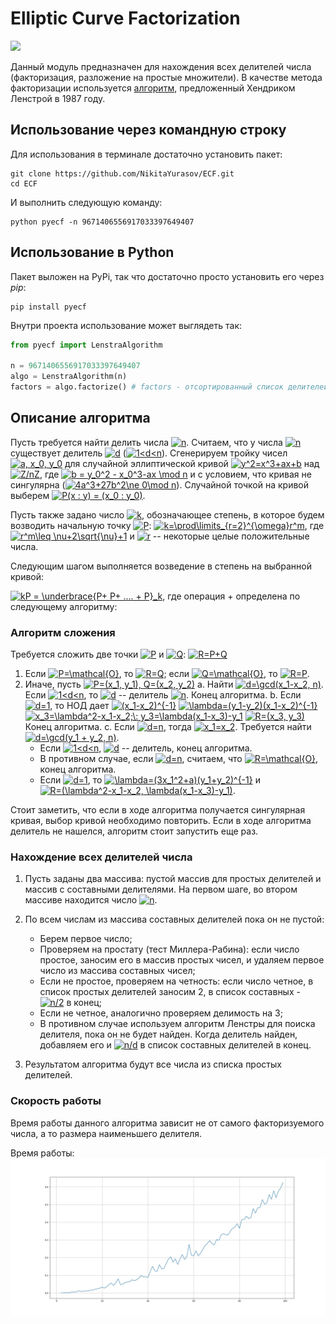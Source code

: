 # Elliptic Curve Factorization
[![](https://img.shields.io/pypi/v/pyecf.svg?style=flat-square)](https://pypi.org/project/pyecf/)

Данный модуль предназначен для нахождения всех делителей числа 
(факторизация, разложение на простые множители). В качестве метода факторизации
используется [алгоритм](https://wstein.org/edu/124/lenstra/lenstra.pdf), предложенный Хендриком Ленстрой в 1987 году.

## Использование через командную строку
Для использования в терминале достаточно установить пакет:
```shell
git clone https://github.com/NikitaYurasov/ECF.git
cd ECF
```
И выполнить следующую команду:
```shell
python pyecf -n 9671406556917033397649407
```

## Использование в Python
Пакет выложен на PyPi, так что достаточно просто установить его через *pip*:
```shell
pip install pyecf
```
Внутри проекта использование может выглядеть так:
```python
from pyecf import LenstraAlgorithm

n = 9671406556917033397649407
algo = LenstraAlgorithm(n)
factors = algo.factorize() # factors - отсортированный список делителей
```

## Описание алгоритма

Пусть требуется найти делить числа <a href="https://www.codecogs.com/eqnedit.php?latex=n" target="_blank"><img src="https://latex.codecogs.com/svg.latex?n" title="n" /></a>. Считаем, что у числа <a href="https://www.codecogs.com/eqnedit.php?latex=n" target="_blank"><img src="https://latex.codecogs.com/svg.latex?n" title="n" /></a> существует делитель <a href="https://www.codecogs.com/eqnedit.php?latex=d" target="_blank"><img src="https://latex.codecogs.com/svg.latex?d" title="d" /></a> (<a href="https://www.codecogs.com/eqnedit.php?latex=1<d<n" target="_blank"><img src="https://latex.codecogs.com/svg.latex?1<d<n" title="1<d<n" /></a>). Сгенерируем тройку чисел <a href="https://www.codecogs.com/eqnedit.php?latex=a,&space;x_0,&space;y_0" target="_blank"><img src="https://latex.codecogs.com/svg.latex?a,&space;x_0,&space;y_0" title="a, x_0, y_0" /></a> для случайной эллиптической кривой <a href="https://www.codecogs.com/eqnedit.php?latex=y^2=x^3&plus;ax&plus;b" target="_blank"><img src="https://latex.codecogs.com/svg.latex?y^2=x^3&plus;ax&plus;b" title="y^2=x^3+ax+b" /></a> над <a href="https://www.codecogs.com/eqnedit.php?latex=Z/nZ" target="_blank"><img src="https://latex.codecogs.com/svg.latex?Z/nZ" title="Z/nZ" /></a>, где <a href="https://www.codecogs.com/eqnedit.php?latex=b&space;=&space;y_0^2&space;-&space;x_0^3-ax&space;\mod&space;n" target="_blank"><img src="https://latex.codecogs.com/svg.latex?b&space;=&space;y_0^2&space;-&space;x_0^3-ax&space;\mod&space;n" title="b = y_0^2 - x_0^3-ax \mod n" /></a> и с условием, что кривая не сингулярна (<a href="https://www.codecogs.com/eqnedit.php?latex=4a^3&plus;27b^2\ne&space;0\mod&space;n" target="_blank"><img src="https://latex.codecogs.com/svg.latex?4a^3&plus;27b^2\ne&space;0\mod&space;n" title="4a^3+27b^2\ne 0\mod n" /></a>). Случайной точкой на кривой выберем <a href="https://www.codecogs.com/eqnedit.php?latex=P(x&space;:&space;y)&space;=&space;(x_0&space;:&space;y_0)" target="_blank"><img src="https://latex.codecogs.com/svg.latex?P(x&space;:&space;y)&space;=&space;(x_0&space;:&space;y_0)" title="P(x : y) = (x_0 : y_0)" /></a>. 

Пусть также задано число <a href="https://www.codecogs.com/eqnedit.php?latex=k" target="_blank"><img src="https://latex.codecogs.com/svg.latex?k" title="k" /></a>, обозначающее степень, в которое будем возводить начальную точку <a href="https://www.codecogs.com/eqnedit.php?latex=P" target="_blank"><img src="https://latex.codecogs.com/svg.latex?P" title="P" /></a>: <a href="https://www.codecogs.com/eqnedit.php?latex=k=\prod\limits_{r=2}^{\omega}r^m" target="_blank"><img src="https://latex.codecogs.com/svg.latex?k=\prod\limits_{r=2}^{\omega}r^m" title="k=\prod\limits_{r=2}^{\omega}r^m" /></a>, где <a href="https://www.codecogs.com/eqnedit.php?latex=r^m\leq&space;\nu&plus;2\sqrt{\nu}&plus;1" target="_blank"><img src="https://latex.codecogs.com/svg.latex?r^m\leq&space;\nu&plus;2\sqrt{\nu}&plus;1" title="r^m\leq \nu+2\sqrt{\nu}+1" /></a> и <a href="https://www.codecogs.com/eqnedit.php?latex=r" target="_blank"><img src="https://latex.codecogs.com/svg.latex?r" title="r" /></a> -- некоторые целые положительные числа.

Следующим шагом выполняется возведение в степень на выбранной кривой:

<a href="https://www.codecogs.com/eqnedit.php?latex=kP&space;=&space;\underbrace{P&plus;&space;P&plus;&space;....&space;&plus;&space;P}_k" target="_blank"><img src="https://latex.codecogs.com/svg.latex?kP&space;=&space;\underbrace{P&plus;&space;P&plus;&space;....&space;&plus;&space;P}_k" title="kP = \underbrace{P+ P+ .... + P}_k" /></a>, где операция + определена по следующему алгоритму:
### Алгоритм сложения
Требуется сложить две точки <a href="https://www.codecogs.com/eqnedit.php?latex=P" target="_blank"><img src="https://latex.codecogs.com/svg.latex?P" title="P" /></a> и <a href="https://www.codecogs.com/eqnedit.php?latex=Q" target="_blank"><img src="https://latex.codecogs.com/svg.latex?Q" title="Q" /></a>: <a href="https://www.codecogs.com/eqnedit.php?latex=R=P&plus;Q" target="_blank"><img src="https://latex.codecogs.com/svg.latex?R=P&plus;Q" title="R=P+Q" /></a>

1. Если <a href="https://www.codecogs.com/eqnedit.php?latex=P=\mathcal{O}" target="_blank"><img src="https://latex.codecogs.com/svg.latex?P=\mathcal{O}" title="P=\mathcal{O}" /></a>, то <a href="https://www.codecogs.com/eqnedit.php?latex=R=Q" target="_blank"><img src="https://latex.codecogs.com/svg.latex?R=Q" title="R=Q" /></a>; если <a href="https://www.codecogs.com/eqnedit.php?latex=Q=\mathcal{O}" target="_blank"><img src="https://latex.codecogs.com/svg.latex?Q=\mathcal{O}" title="Q=\mathcal{O}" /></a>, то <a href="https://www.codecogs.com/eqnedit.php?latex=R=P" target="_blank"><img src="https://latex.codecogs.com/svg.latex?R=P" title="R=P" /></a>.
2. Иначе, пусть <a href="https://www.codecogs.com/eqnedit.php?latex=P=(x_1,&space;y_1),&space;Q=(x_2,&space;y_2)" target="_blank"><img src="https://latex.codecogs.com/svg.latex?P=(x_1,&space;y_1),&space;Q=(x_2,&space;y_2)" title="P=(x_1, y_1), Q=(x_2, y_2)" /></a>
    a. Найти <a href="https://www.codecogs.com/eqnedit.php?latex=d=\gcd(x_1-x_2,&space;n)" target="_blank"><img src="https://latex.codecogs.com/svg.latex?d=\gcd(x_1-x_2,&space;n)" title="d=\gcd(x_1-x_2, n)" /></a>. Если <a href="https://www.codecogs.com/eqnedit.php?latex=1<d<n" target="_blank"><img src="https://latex.codecogs.com/svg.latex?1<d<n" title="1<d<n" /></a>, то <a href="https://www.codecogs.com/eqnedit.php?latex=d" target="_blank"><img src="https://latex.codecogs.com/svg.latex?d" title="d" /></a> -- делитель <a href="https://www.codecogs.com/eqnedit.php?latex=n" target="_blank"><img src="https://latex.codecogs.com/svg.latex?n" title="n" /></a>. Конец алгоритма.
    b. Если <a href="https://www.codecogs.com/eqnedit.php?latex=d=1" target="_blank"><img src="https://latex.codecogs.com/svg.latex?d=1" title="d=1" /></a>, то НОД дает <a href="https://www.codecogs.com/eqnedit.php?latex=(x_1-x_2)^{-1}" target="_blank"><img src="https://latex.codecogs.com/svg.latex?(x_1-x_2)^{-1}" title="(x_1-x_2)^{-1}" /></a>
        <a href="https://www.codecogs.com/eqnedit.php?latex=\lambda=(y_1-y_2)(x_1-x_2)^{-1}" target="_blank"><img src="https://latex.codecogs.com/svg.latex?\lambda=(y_1-y_2)(x_1-x_2)^{-1}" title="\lambda=(y_1-y_2)(x_1-x_2)^{-1}" /></a>
        <a href="https://www.codecogs.com/eqnedit.php?latex=x_3=\lambda^2-x_1-x_2;\:&space;y_3=\lambda(x_1-x_3)-y_1" target="_blank"><img src="https://latex.codecogs.com/svg.latex?x_3=\lambda^2-x_1-x_2;\:&space;y_3=\lambda(x_1-x_3)-y_1" title="x_3=\lambda^2-x_1-x_2;\: y_3=\lambda(x_1-x_3)-y_1" /></a>
        <a href="https://www.codecogs.com/eqnedit.php?latex=R=(x_3,&space;y_3)" target="_blank"><img src="https://latex.codecogs.com/svg.latex?R=(x_3,&space;y_3)" title="R=(x_3, y_3)" /></a>
        Конец алгоритма.
    c. Если <a href="https://www.codecogs.com/eqnedit.php?latex=d=n" target="_blank"><img src="https://latex.codecogs.com/svg.latex?d=n" title="d=n" /></a>, тогда <a href="https://www.codecogs.com/eqnedit.php?latex=x_1=x_2" target="_blank"><img src="https://latex.codecogs.com/svg.latex?x_1=x_2" title="x_1=x_2" /></a>. Требуется найти <a href="https://www.codecogs.com/eqnedit.php?latex=d=\gcd(y_1&space;&plus;&space;y_2,&space;n)" target="_blank"><img src="https://latex.codecogs.com/svg.latex?d=\gcd(y_1&space;&plus;&space;y_2,&space;n)" title="d=\gcd(y_1 + y_2, n)" /></a>. 
    - Если <a href="https://www.codecogs.com/eqnedit.php?latex=1<d<n" target="_blank"><img src="https://latex.codecogs.com/svg.latex?1<d<n" title="1<d<n" /></a>, <a href="https://www.codecogs.com/eqnedit.php?latex=d" target="_blank"><img src="https://latex.codecogs.com/svg.latex?d" title="d" /></a> -- делитель, конец алгоритма. 
    - В противном случае, если <a href="https://www.codecogs.com/eqnedit.php?latex=d=n" target="_blank"><img src="https://latex.codecogs.com/svg.latex?d=n" title="d=n" /></a>, считаем, что <a href="https://www.codecogs.com/eqnedit.php?latex=R=\mathcal{O}" target="_blank"><img src="https://latex.codecogs.com/svg.latex?R=\mathcal{O}" title="R=\mathcal{O}" /></a>, конец алгоритма.
    - Если <a href="https://www.codecogs.com/eqnedit.php?latex=d=1" target="_blank"><img src="https://latex.codecogs.com/svg.latex?d=1" title="d=1" /></a>, то <a href="https://www.codecogs.com/eqnedit.php?latex=\lambda=(3x_1^2&plus;a)(y_1&plus;y_2)^{-1}" target="_blank"><img src="https://latex.codecogs.com/svg.latex?\lambda=(3x_1^2&plus;a)(y_1&plus;y_2)^{-1}" title="\lambda=(3x_1^2+a)(y_1+y_2)^{-1}" /></a> и <a href="https://www.codecogs.com/eqnedit.php?latex=R=(\lambda^2-x_1-x_2,&space;\lambda(x_1-x_3)-y_1)" target="_blank"><img src="https://latex.codecogs.com/svg.latex?R=(\lambda^2-x_1-x_2,&space;\lambda(x_1-x_3)-y_1)" title="R=(\lambda^2-x_1-x_2, \lambda(x_1-x_3)-y_1)" /></a>.
    
Стоит заметить, что если в ходе алгоритма получается сингулярная кривая, выбор кривой необходимо повторить. Если в ходе алгоритма делитель не нашелся, алгоритм стоит запустить еще раз.


### Нахождение всех делителей числа

1. Пусть заданы два массива: пустой массив для простых делителей и массив с составными делителями. 
   На первом шаге, во втором массиве находится число <a href="https://www.codecogs.com/eqnedit.php?latex=n" target="_blank"><img src="https://latex.codecogs.com/svg.latex?n" title="n" /></a>.
   
2. По всем числам из массива составных делителей пока он не пустой:
    - Берем первое число;
    - Проверяем на простату (тест Миллера-Рабина): если число простое, заносим его в массив
    простых чисел, и удаляем первое число из массива составных чисел;
    - Если не простое, проверяем на четность: если число четное, в список простых делителей заносим
    2, в список составных - <a href="https://www.codecogs.com/eqnedit.php?latex=n/2" target="_blank"><img src="https://latex.codecogs.com/svg.latex?n/2" title="n/2" /></a> в конец;
    - Если не четное, аналогично проверяем делимость на 3;
    - В противном случае используем алгоритм Ленстры для поиска делителя, пока он не будет найден. 
      Когда делитель найден, добавляем его и <a href="https://www.codecogs.com/eqnedit.php?latex=n/d" target="_blank"><img src="https://latex.codecogs.com/svg.latex?n/d" title="n/d" /></a> в список составных делителей в конец.
      
3. Результатом алгоритма будут все числа из списка простых делителей.


### Скорость работы
Время работы данного алгоритма зависит не от самого факторизуемого числа, а то размера наименьшего делителя.

Время работы:
![Время работы](./tests/speedtest_run.jpg)
